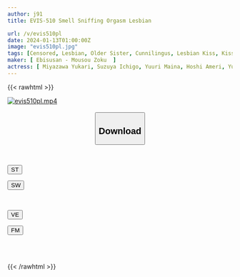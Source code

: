 ```yaml
---
author: j91
title: EVIS-510 Smell Sniffing Orgasm Lesbian

url: /v/evis510pl
date: 2024-01-13T01:00:00Z
image: "evis510pl.jpg"
tags: [Censored, Lesbian, Older Sister, Cunnilingus, Lesbian Kiss, Kiss	]
maker: [ Ebisusan - Mousou Zoku  ]
actress: [ Miyazawa Yukari, Suzuya Ichigo, Yuuri Maina, Hoshi Ameri, Yuzuri Haena, Nagano Sayaka, Motoyama Mai]
---
```



{{< rawhtml >}}

<div class="video" data-videoid="88m8W04O97HoRPx">
    <a href="javascript:;">
        <img src="/v/evis510pl/evis510pl.jpg" width="WIDTH" height="HEIGHT" alt="evis510pl.mp4" loading="lazy">
    </a>
</div>

<script type="text/javascript" src="https://j91.asia/asset/on-demand-st.js"></script>

<br>
  <link rel="stylesheet" href="https://j91.asia/asset/bs5.css">
  
  <center>
  <button class="btn btn-primary" type="button" data-bs-toggle="collapse" data-bs-target=".multi-collapse" aria-expanded="false" aria-controls="multiCollapseExample1 multiCollapseExample2"><h2>Download</h2></button></center>
</p>
<div class="row">
  <div class="col">
    <div class="collapse multi-collapse" id="multiCollapseExample1">
      <div class="card card-body">
	      	      <br>
<div class="buttons">  
<p><a href="https://streamtape.to/v/88m8W04O97HoRPx" target="_blank"><button class="btn-hover color-3"><i class="fa fa-download"></i> ST</button></a></p>
<p><a href="https://flaswish.com/b7ub65cpg5qs" target="_blank"><button class="btn-hover color-2"><i class="fa fa-download"></i> SW</button></a></p></div>
    </div>
  </div>
</div>
  <div class="col">
    <div class="collapse multi-collapse" id="multiCollapseExample2">
      <div class="card card-body">
	      <br>
<div class="buttons">
<p><a href="javascript:;" target="_blank"><button class="btn-hover color-9"><i class="fa fa-download"></i> VE</button></a></p>
<p><a href="javascript:;" target="_blank"><button class="btn-hover color-8"><i class="fa fa-download"></i> FM</button></a></p></div>
<br><br>
      </div>
    </div>
  </div>
</div>

{{< /rawhtml >}}